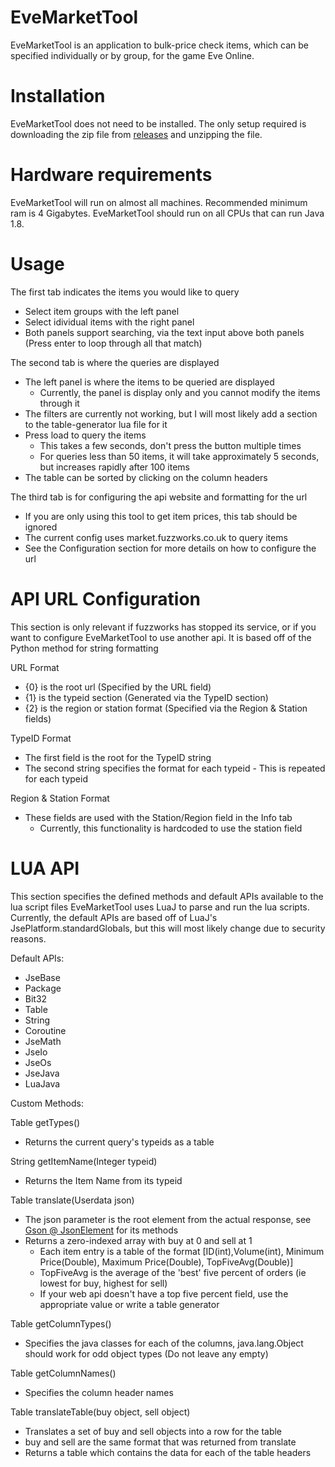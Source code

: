 # EveMarketTool

EveMarketTool is an application to bulk-price check items, which can be specified individually or by group, for the game Eve Online.

# Installation
EveMarketTool does not need to be installed. The only setup required is downloading the zip file from [releases](https://github.com/memcallen/EveMarketTool/releases) and unzipping the file.

# Hardware requirements
EveMarketTool will run on almost all machines. Recommended minimum ram is 4 Gigabytes. EveMarketTool should run on all CPUs that can run Java 1.8.

# Usage

The first tab indicates the items you would like to query
 - Select item groups with the left panel
 - Select idividual items with the right panel
 - Both panels support searching, via the text input above both panels (Press enter to loop through all that match)

The second tab is where the queries are displayed
 - The left panel is where the items to be queried are displayed
   - Currently, the panel is display only and you cannot modify the items through it
 - The filters are currently not working, but I will most likely add a section to the table-generator lua file for it
 - Press load to query the items
   - This takes a few seconds, don't press the button multiple times
   - For queries less than 50 items, it will take approximately 5 seconds, but increases rapidly after 100 items
 - The table can be sorted by clicking on the column headers

The third tab is for configuring the api website and formatting for the url
 - If you are only using this tool to get item prices, this tab should be ignored
 - The current config uses market.fuzzworks.co.uk to query items
 - See the Configuration section for more details on how to configure the url

# API URL Configuration

This section is only relevant if fuzzworks has stopped its service, or if you want to configure EveMarketTool to use another api. It is based off of the Python method for string formatting

URL Format
 - {0} is the root url (Specified by the URL field)
 - {1} is the typeid section (Generated via the TypeID section)
 - {2} is the region or station format (Specified via the Region & Station fields)

TypeID Format
 - The first field is the root for the TypeID string
 - The second string specifies the format for each typeid - This is repeated for each typeid

Region & Station Format
 - These fields are used with the Station/Region field in the Info tab
   - Currently, this functionality is hardcoded to use the station field

# LUA API

This section specifies the defined methods and default APIs available to the lua script files
EveMarketTool uses LuaJ to parse and run the lua scripts. Currently, the default APIs are based off of LuaJ's JsePlatform.standardGlobals, but this will most likely change due to security reasons.

Default APIs:
 - JseBase
 - Package
 - Bit32
 - Table
 - String
 - Coroutine
 - JseMath 
 - JseIo
 - JseOs
 - JseJava
 - LuaJava

Custom Methods:

Table<Integer> getTypes()
 - Returns the current query's typeids as a table

String getItemName(Integer typeid)
 - Returns the Item Name from its typeid

Table translate(Userdata json)
 - The json parameter is the root element from the actual response, see [Gson @ JsonElement](https://github.com/google/gson/blob/master/gson/src/main/java/com/google/gson/JsonElement.java) for its methods
  - Returns a zero-indexed array with buy at 0 and sell at 1
    - Each item entry is a table of the format \[ID(int),Volume(int), Minimum Price(Double), Maximum Price(Double), TopFiveAvg(Double)\]
    - TopFiveAvg is the average of the 'best' five percent of orders (ie lowest for buy, highest for sell)
    - If your web api doesn't have a top five percent field, use the appropriate value or write a table generator

Table<String> getColumnTypes()
  - Specifies the java classes for each of the columns, java.lang.Object should work for odd object types (Do not leave any empty)

Table<String> getColumnNames()
  - Specifies the column header names

Table translateTable(buy object, sell object)
 - Translates a set of buy and sell objects into a row for the table
 - buy and sell are the same format that was returned from translate
 - Returns a table which contains the data for each of the table headers
